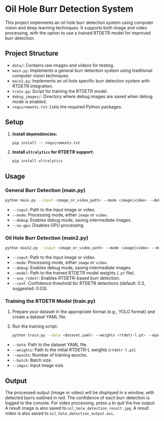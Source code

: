 # Oil Hole Burr Detection System

This project implements an oil hole burr detection system using computer vision and deep learning techniques. It supports both image and video processing, with the option to use a trained RTDETR model for improved burr detection.

## Project Structure

- `data/`: Contains raw images and videos for testing.
- `main.py`: Implements a general burr detection system using traditional computer vision techniques.
- `main2.py`: Implements an oil hole specific burr detection system with RTDETR integration.
- `train.py`: Script for training the RTDETR model.
- `debug_images/`: Directory where debug images are saved when debug mode is enabled.
- `requirements.txt`: Lists the required Python packages.

## Setup

1.  **Install dependencies:**

    ```bash
    pip install -r requirements.txt
    ```

2.  **Install `ultralytics` for RTDETR support:**

    ```bash
    pip install ultralytics
    ```

## Usage

### General Burr Detection (main.py)

```bash
python main.py --input <image_or_video_path> --mode <image|video> --debug --no-gpu
```

*   `--input`: Path to the input image or video.
*   `--mode`: Processing mode, either `image` or `video`.
*   `--debug`: Enables debug mode, saving intermediate images.
*   `--no-gpu`: Disables GPU processing.

### Oil Hole Burr Detection (main2.py)

```bash
python main2.py --input <image_or_video_path> --mode <image|video> --debug --model <path_to_rtdetr_weights> --use_rtdetr --conf <confidence_threshold>
```

*   `--input`: Path to the input image or video.
*   `--mode`: Processing mode, either `image` or `video`.
*   `--debug`: Enables debug mode, saving intermediate images.
*   `--model`: Path to the trained RTDETR model weights (`.pt` file).
*   `--use_rtdetr`: Enables RTDETR-based burr detection.
*   `--conf`: Confidence threshold for RTDETR detections (default: 0.3, suggested: 0.03).

### Training the RTDETR Model (train.py)

1.  Prepare your dataset in the appropriate format (e.g., YOLO format) and create a dataset YAML file.

2.  Run the training script:

    ```bash
    python train.py --data <dataset.yaml> --weights <rtdetr-l.pt> --epochs 50 --batch 16 --imgsz 640
    ```

*   `--data`: Path to the dataset YAML file.
*   `--weights`: Path to the initial RTDETR-L weights (`rtdetr-l.pt`).
*   `--epochs`: Number of training epochs.
*   `--batch`: Batch size.
*   `--imgsz`: Input image size.

## Output

The processed output (image or video) will be displayed in a window, with detected burrs outlined in red. The confidence of each burr detection is logged to the console. For video processing, press `q` to quit the live output.
A result image is also saved to `oil_hole_detection_result.jpg`.
A result video is also saved to `oil_hole_detection_output.avi`.
